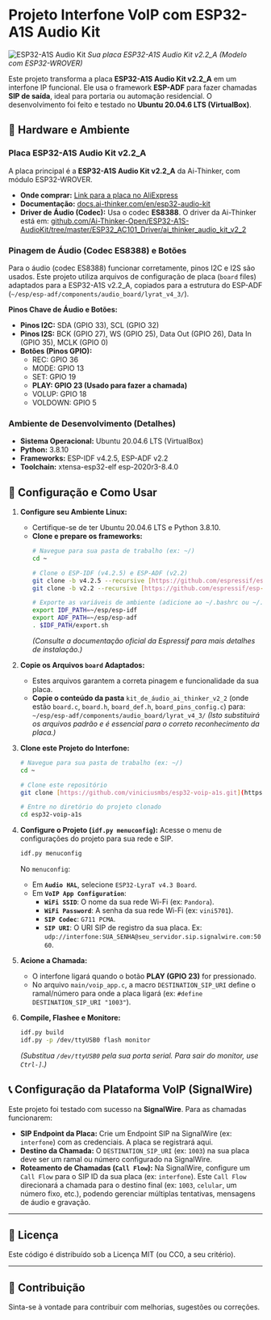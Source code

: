 # Projeto Interfone VoIP com ESP32-A1S Audio Kit

![ESP32-A1S Audio Kit](https://i.imgur.com/mkMh8gi.jpeg)
*Sua placa ESP32-A1S Audio Kit v2.2_A (Modelo com ESP32-WROVER)*

Este projeto transforma a placa **ESP32-A1S Audio Kit v2.2_A** em um interfone IP funcional. Ele usa o framework **ESP-ADF** para fazer chamadas **SIP de saída**, ideal para portaria ou automação residencial. O desenvolvimento foi feito e testado no **Ubuntu 20.04.6 LTS (VirtualBox)**.

## 🧰 Hardware e Ambiente

### Placa ESP32-A1S Audio Kit v2.2_A

A placa principal é a **ESP32-A1S Audio Kit v2.2_A** da Ai-Thinker, com módulo ESP32-WROVER.

* **Onde comprar:** [Link para a placa no AliExpress](https://pt.aliexpress.com/item/1005001889297112.html)
* **Documentação:** [docs.ai-thinker.com/en/esp32-audio-kit](https://docs.ai-thinker.com/en/esp32-audio-kit)
* **Driver de Áudio (Codec):** Usa o codec **ES8388**. O driver da Ai-Thinker está em: [github.com/Ai-Thinker-Open/ESP32-A1S-AudioKit/tree/master/ESP32_AC101_Driver/ai_thinker_audio_kit_v2_2](https://github.com/Ai-Thinker-Open/ESP32-A1S-AudioKit/tree/master/ESP32_AC101_Driver/ai_thinker_audio_kit_v2_2)

### Pinagem de Áudio (Codec ES8388) e Botões

Para o áudio (codec ES8388) funcionar corretamente, pinos I2C e I2S são usados. Este projeto utiliza arquivos de configuração de placa (`board` files) adaptados para a ESP32-A1S v2.2_A, copiados para a estrutura do ESP-ADF (`~/esp/esp-adf/components/audio_board/lyrat_v4_3/`).

**Pinos Chave de Áudio e Botões:**

* **Pinos I2C:** SDA (GPIO 33), SCL (GPIO 32)
* **Pinos I2S:** BCK (GPIO 27), WS (GPIO 25), Data Out (GPIO 26), Data In (GPIO 35), MCLK (GPIO 0)
* **Botões (Pinos GPIO):**
    * REC: GPIO 36
    * MODE: GPIO 13
    * SET: GPIO 19
    * **PLAY: GPIO 23 (Usado para fazer a chamada)**
    * VOLUP: GPIO 18
    * VOLDOWN: GPIO 5

### Ambiente de Desenvolvimento (Detalhes)

* **Sistema Operacional:** Ubuntu 20.04.6 LTS (VirtualBox)
* **Python:** 3.8.10
* **Frameworks:** ESP-IDF v4.2.5, ESP-ADF v2.2
* **Toolchain:** xtensa-esp32-elf esp-2020r3-8.4.0

## 🚀 Configuração e Como Usar

1.  **Configure seu Ambiente Linux:**
    * Certifique-se de ter Ubuntu 20.04.6 LTS e Python 3.8.10.
    * **Clone e prepare os frameworks:**
        ```bash
        # Navegue para sua pasta de trabalho (ex: ~/)
        cd ~

        # Clone o ESP-IDF (v4.2.5) e ESP-ADF (v2.2)
        git clone -b v4.2.5 --recursive [https://github.com/espressif/esp-idf.git](https://github.com/espressif/esp-idf.git) esp/esp-idf
        git clone -b v2.2 --recursive [https://github.com/espressif/esp-adf.git](https://github.com/espressif/esp-adf.git) esp/esp-adf

        # Exporte as variáveis de ambiente (adicione ao ~/.bashrc ou ~/.profile para que sejam permanentes)
        export IDF_PATH=~/esp/esp-idf
        export ADF_PATH=~/esp/esp-adf
        . $IDF_PATH/export.sh
        ```
        *(Consulte a documentação oficial da Espressif para mais detalhes de instalação.)*

2.  **Copie os Arquivos `board` Adaptados:**
    * Estes arquivos garantem a correta pinagem e funcionalidade da sua placa.
    * **Copie o conteúdo da pasta** `kit_de_áudio_ai_thinker_v2_2` (onde estão `board.c`, `board.h`, `board_def.h`, `board_pins_config.c`) para:
        `~/esp/esp-adf/components/audio_board/lyrat_v4_3/`
    *(Isto substituirá os arquivos padrão e é essencial para o correto reconhecimento da placa.)*

3.  **Clone este Projeto do Interfone:**
    ```bash
    # Navegue para sua pasta de trabalho (ex: ~/)
    cd ~

    # Clone este repositório
    git clone [https://github.com/viniciusmbs/esp32-voip-a1s.git](https://github.com/viniciusmbs/esp32-voip-a1s.git)

    # Entre no diretório do projeto clonado
    cd esp32-voip-a1s
    ```

4.  **Configure o Projeto (`idf.py menuconfig`):**
    Acesse o menu de configurações do projeto para sua rede e SIP.
    ```bash
    idf.py menuconfig
    ```
    No `menuconfig`:
    * Em **`Audio HAL`**, selecione `ESP32-LyraT v4.3 Board`.
    * Em **`VoIP App Configuration`**:
        * **`WiFi SSID`**: O nome da sua rede Wi-Fi (ex: `Pandora`).
        * **`WiFi Password`**: A senha da sua rede Wi-Fi (ex: `vini5701`).
        * **`SIP Codec`**: `G711 PCMA`.
        * **`SIP URI`**: O URI SIP de registro da sua placa. Ex: `udp://interfone:SUA_SENHA@seu_servidor.sip.signalwire.com:5060`.

5.  **Acione a Chamada:**
    * O interfone ligará quando o botão **PLAY (GPIO 23)** for pressionado.
    * No arquivo `main/voip_app.c`, a macro `DESTINATION_SIP_URI` define o ramal/número para onde a placa ligará (ex: `#define DESTINATION_SIP_URI "1003"`).

6.  **Compile, Flashee e Monitore:**
    ```bash
    idf.py build
    idf.py -p /dev/ttyUSB0 flash monitor
    ```
    *(Substitua `/dev/ttyUSB0` pela sua porta serial. Para sair do monitor, use `Ctrl-]`.)*

## 📞 Configuração da Plataforma VoIP (SignalWire)

Este projeto foi testado com sucesso na **SignalWire**. Para as chamadas funcionarem:

* **SIP Endpoint da Placa:** Crie um Endpoint SIP na SignalWire (ex: `interfone`) com as credenciais. A placa se registrará aqui.
* **Destino da Chamada:** O `DESTINATION_SIP_URI` (ex: `1003`) na sua placa deve ser um ramal ou número configurado na SignalWire.
* **Roteamento de Chamadas (`Call Flow`):** Na SignalWire, configure um `Call Flow` para o SIP ID da sua placa (ex: `interfone`). Este `Call Flow` direcionará a chamada para o destino final (ex: `1003`, `celular`, um número fixo, etc.), podendo gerenciar múltiplas tentativas, mensagens de áudio e gravação.

---

## 📄 Licença

Este código é distribuído sob a Licença MIT (ou CC0, a seu critério).

---

## 🌟 Contribuição

Sinta-se à vontade para contribuir com melhorias, sugestões ou correções.
